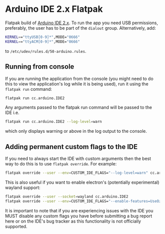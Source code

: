 # Arduino IDE 2.x Flatpak

Flatpak build of [Arduino IDE 2.x](https://github.com/arduino/arduino-ide). To run the
app you need USB permissions, preferably, the user has to be part of the
`dialout` group. Alternatively, add:
``` sh
KERNEL=="ttyUSB[0-9]*",MODE="0666"
KERNEL=="ttyACM[0-9]*",MODE="0666"
```
to `/etc/udev/rules.d/50-arduino.rules`.

## Running from console
If you are running the application from the console (you might need to do this to view the application's log while it is being used), run it using the `flatpak run` command:
``` sh
flatpak run cc.arduino.IDE2
```
Any arguments passed to the flatpak run command will be passed to the IDE i.e.
``` sh
flatpak run cc.arduino.IDE2 --log-level=warn
```
which only displays warning or above in the log output to the console.

## Adding permanent custom flags to the IDE
If you need to always start the IDE with custom arguments then the best way to do this is to use `flatpak override`.
For example:
``` sh
flatpak override --user --env=CUSTOM_IDE_FLAGS="--log-level=warn" cc.arduino.IDE2
```
This is also useful if you want to enable electron's (potentially experimental) wayland support:
``` sh
flatpak override --user --socket=wayland cc.arduino.IDE2
flatpak override --user --env=CUSTOM_IDE_FLAGS="--enable-features=UseOzonePlatform --ozone-platform=wayland" cc.arduino.IDE2
```
It is important to note that if you are experiencing issues with the IDE you MUST disable any custom flags you have before submitting a bug report here or on the IDE's bug tracker as this functionality is not officially supported.
